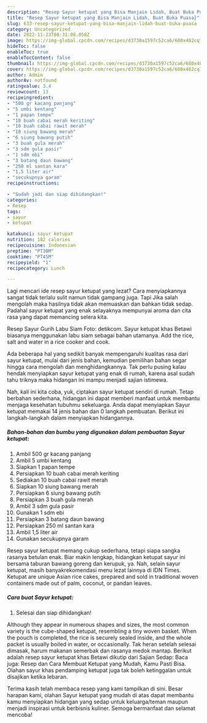 ```yaml
---
description: "Resep Sayur ketupat yang Bisa Manjain Lidah, Buat Buka Puasa}"
title: "Resep Sayur ketupat yang Bisa Manjain Lidah, Buat Buka Puasa}"
slug: 633-resep-sayur-ketupat-yang-bisa-manjain-lidah-buat-buka-puasa
category: Uncategorized
date: 2022-11-23T08:31:08.058Z
image: https://img-global.cpcdn.com/recipes/d3730a1597c52ca6/680x482cq70/sayur-ketupat-foto-resep-utama.jpg
hideToc: false
enableToc: true
enableTocContent: false
thumbnail: https://img-global.cpcdn.com/recipes/d3730a1597c52ca6/680x482cq70/sayur-ketupat-foto-resep-utama.jpg
cover: https://img-global.cpcdn.com/recipes/d3730a1597c52ca6/680x482cq70/sayur-ketupat-foto-resep-utama.jpg
author: Admin
authorAv: notfound
ratingvalue: 3.4
reviewcount: 13
recipeingredient:
- "500 gr kacang panjang"
- "5 umbi kentang"
- "1 papan tempe"
- "10 buah cabai merah keriting"
- "10 buah cabai rawit merah"
- "10 siung bawang merah"
- "6 siung bawang putih"
- "3 buah gula merah"
- "3 sdm gula pasir"
- "1 sdm ebi"
- "3 batang daun bawang"
- "250 ml santan kara"
- "1,5 liter air"
- "secukupnya garam"
recipeinstructions:

- "Sudah jadi dan siap dihidangkan!"
categories:
- Resep
tags:
- sayur
- ketupat

katakunci: sayur ketupat 
nutrition: 182 calories
recipecuisine: Indonesian
preptime: "PT30M"
cooktime: "PT45M"
recipeyield: "1"
recipecategory: Lunch

---
```



Lagi mencari ide resep sayur ketupat yang lezat? Cara menyiapkannya sangat tidak terlalu sulit namun tidak gampang juga. Tapi Jika salah mengolah maka hasilnya tidak akan memuaskan dan bahkan tidak sedap. Padahal sayur ketupat yang enak selayaknya mempunyai aroma dan cita rasa yang dapat memancing selera kita.


Resep Sayur Gurih Labu Siam Foto: detikcom. Sayur ketupat khas Betawi biasanya menggunakan labu siam sebagai bahan utamanya. Add the rice, salt and water in a rice cooker and cook.

Ada beberapa hal yang sedikit banyak mempengaruhi kualitas rasa dari sayur ketupat, mulai dari jenis bahan, kemudian pemilihan bahan segar hingga cara mengolah dan menghidangkannya. Tak perlu pusing kalau hendak menyiapkan sayur ketupat yang enak di rumah, karena asal sudah tahu triknya maka hidangan ini mampu menjadi sajian istimewa.


Nah, kali ini kita coba, yuk, ciptakan sayur ketupat sendiri di rumah. Tetap berbahan sederhana, hidangan ini dapat memberi manfaat untuk membantu menjaga kesehatan tubuhmu sekeluarga. Anda dapat menyiapkan Sayur ketupat memakai 14 jenis bahan dan 0 langkah pembuatan. Berikut ini langkah-langkah dalam menyiapkan hidangannya.

<!--inarticleads1-->

##### Bahan-bahan dan bumbu yang digunakan dalam pembuatan Sayur ketupat:

1. Ambil 500 gr kacang panjang
1. Ambil 5 umbi kentang
1. Siapkan 1 papan tempe
1. Persiapkan 10 buah cabai merah keriting
1. Sediakan 10 buah cabai rawit merah
1. Siapkan 10 siung bawang merah
1. Persiapkan 6 siung bawang putih
1. Persiapkan 3 buah gula merah
1. Ambil 3 sdm gula pasir
1. Gunakan 1 sdm ebi
1. Persiapkan 3 batang daun bawang
1. Persiapkan 250 ml santan kara
1. Ambil 1,5 liter air
1. Gunakan secukupnya garam


Resep sayur ketupat memang cukup sederhana, tetapi siapa sangka rasanya betulan enak. Biar makin lengkap, hidangkan ketupat sayur ini bersama taburan bawang goreng dan kerupuk, ya. Nah, selain sayur ketupat, masih banyakrekomendasi menu lezat lainnya di IDN Times. Ketupat are unique Asian rice cakes, prepared and sold in traditional woven containers made out of palm, coconut, or pandan leaves. 

<!--inarticleads2-->

##### Cara buat Sayur ketupat:


1. Selesai dan siap dihidangkan!

Although they appear in numerous shapes and sizes, the most common variety is the cube-shaped ketupat, resembling a tiny woven basket. When the pouch is completed, the rice is securely sealed inside, and the whole packet is usually boiled in water, or occasionally. Tak heran setelah selesai dimasak, harum makanan semerbak dan rasanya medok mantap. Berikut adalah resep sayur ketupat khas Betawi dikutip dari Sajian Sedap: Baca juga: Resep dan Cara Membuat Ketupat yang Mudah, Kamu Pasti Bisa. Olahan sayur khas pendamping ketupat juga tak boleh ketinggalan untuk disajikan ketika lebaran. 

Terima kasih telah membaca resep yang kami tampilkan di sini. Besar harapan kami, olahan Sayur ketupat yang mudah di atas dapat membantu kamu menyiapkan hidangan yang sedap untuk keluarga/teman maupun menjadi inspirasi untuk berbisnis kuliner. Semoga bermanfaat dan selamat mencoba!
